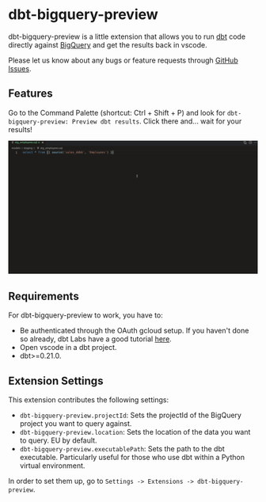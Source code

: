 # dbt-bigquery-preview

dbt-bigquery-preview is a little extension that allows you to run [dbt](https://getdbt.com/) code directly against [BigQuery](https://cloud.google.com/bigquery) and get the results back in vscode.

Please let us know about any bugs or feature requests through [GitHub Issues](https://github.com/jjuanramos/dbt-bigquery-preview/issues/new).

## Features

Go to the Command Palette (shortcut: Ctrl + Shift + P) and look for `dbt-bigquery-preview: Preview dbt results`. Click there and... wait for your results!

![Example showcasing the extension](./media/preview.gif)

## Requirements

For dbt-bigquery-preview to work, you have to:
- Be authenticated through the OAuth gcloud setup. If you haven't done so already, dbt Labs have a good tutorial [here](https://docs.getdbt.com/reference/warehouse-profiles/bigquery-profile#local-oauth-gcloud-setup).
- Open vscode in a dbt project.
- dbt>=0.21.0.

## Extension Settings

This extension contributes the following settings:

* `dbt-bigquery-preview.projectId`: Sets the projectId of the BigQuery project you want to query against.
* `dbt-bigquery-preview.location`: Sets the location of the data you want to query. EU by default.
* `dbt-bigquery-preview.executablePath`: Sets the path to the dbt executable. Particularly useful for those who use dbt within a Python virtual environment.

In order to set them up, go to `Settings -> Extensions -> dbt-bigquery-preview`.
